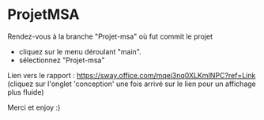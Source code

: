 # ProjetMSA

Rendez-vous à la branche "Projet-msa" où fut commit le projet 
- cliquez sur le menu déroulant "main".
- sélectionnez "Projet-msa"

Lien vers le rapport : https://sway.office.com/mqei3nq0XLKmINPC?ref=Link  (cliquez sur l'onglet 'conception' une fois arrivé sur le lien pour un affichage plus fluide)

Merci et enjoy :)

